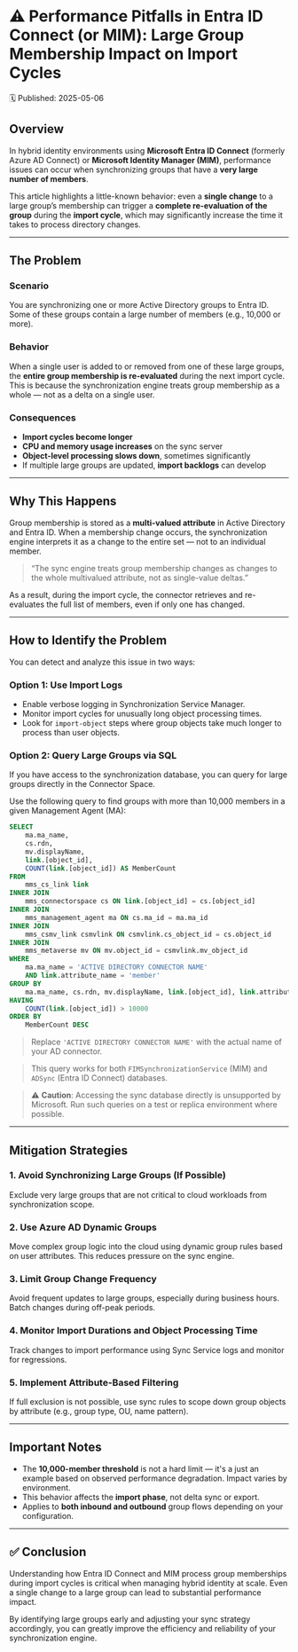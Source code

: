 # ⚠️ Performance Pitfalls in Entra ID Connect (or MIM): Large Group Membership Impact on Import Cycles
🗓️ Published: 2025-05-06

## Overview

In hybrid identity environments using **Microsoft Entra ID Connect** (formerly Azure AD Connect) or **Microsoft Identity Manager (MIM)**, performance issues can occur when synchronizing groups that have a **very large number of members**. 

This article highlights a little-known behavior: even a **single change** to a large group’s membership can trigger a **complete re-evaluation of the group** during the **import cycle**, which may significantly increase the time it takes to process directory changes.

---

## The Problem

### Scenario

You are synchronizing one or more Active Directory groups to Entra ID. Some of these groups contain a large number of members (e.g., 10,000 or more). 

### Behavior

When a single user is added to or removed from one of these large groups, the **entire group membership is re-evaluated** during the next import cycle. This is because the synchronization engine treats group membership as a whole — not as a delta on a single user.

### Consequences

- **Import cycles become longer**
- **CPU and memory usage increases** on the sync server
- **Object-level processing slows down**, sometimes significantly
- If multiple large groups are updated, **import backlogs** can develop

---

## Why This Happens

Group membership is stored as a **multi-valued attribute** in Active Directory and Entra ID. When a membership change occurs, the synchronization engine interprets it as a change to the entire set — not to an individual member.

> “The sync engine treats group membership changes as changes to the whole multivalued attribute, not as single-value deltas.”

As a result, during the import cycle, the connector retrieves and re-evaluates the full list of members, even if only one has changed.

---

## How to Identify the Problem

You can detect and analyze this issue in two ways:

### Option 1: Use Import Logs

- Enable verbose logging in Synchronization Service Manager.
- Monitor import cycles for unusually long object processing times.
- Look for `import-object` steps where group objects take much longer to process than user objects.

### Option 2: Query Large Groups via SQL

If you have access to the synchronization database, you can query for large groups directly in the Connector Space.

Use the following query to find groups with more than 10,000 members in a given Management Agent (MA):

```sql
SELECT 
    ma.ma_name, 
    cs.rdn, 
    mv.displayName, 
    link.[object_id],
    COUNT(link.[object_id]) AS MemberCount
FROM 
    mms_cs_link link
INNER JOIN 
    mms_connectorspace cs ON link.[object_id] = cs.[object_id]
INNER JOIN 
    mms_management_agent ma ON cs.ma_id = ma.ma_id
INNER JOIN 
    mms_csmv_link csmvlink ON csmvlink.cs_object_id = cs.object_id
INNER JOIN 
    mms_metaverse mv ON mv.object_id = csmvlink.mv_object_id
WHERE 
    ma.ma_name = 'ACTIVE DIRECTORY CONNECTOR NAME'
    AND link.attribute_name = 'member'
GROUP BY 
    ma.ma_name, cs.rdn, mv.displayName, link.[object_id], link.attribute_name
HAVING 
    COUNT(link.[object_id]) > 10000
ORDER BY 
    MemberCount DESC
```

> Replace `'ACTIVE DIRECTORY CONNECTOR NAME'` with the actual name of your AD connector.

> This query works for both `FIMSynchronizationService` (MIM) and `ADSync` (Entra ID Connect) databases.

> ⚠️ **Caution**: Accessing the sync database directly is unsupported by Microsoft. Run such queries on a test or replica environment where possible.

---

## Mitigation Strategies

### 1. **Avoid Synchronizing Large Groups (If Possible)**  
Exclude very large groups that are not critical to cloud workloads from synchronization scope.

### 2. **Use Azure AD Dynamic Groups**  
Move complex group logic into the cloud using dynamic group rules based on user attributes. This reduces pressure on the sync engine.

### 3. **Limit Group Change Frequency**  
Avoid frequent updates to large groups, especially during business hours. Batch changes during off-peak periods.

### 4. **Monitor Import Durations and Object Processing Time**  
Track changes to import performance using Sync Service logs and monitor for regressions.

### 5. **Implement Attribute-Based Filtering**  
If full exclusion is not possible, use sync rules to scope down group objects by attribute (e.g., group type, OU, name pattern).

---

## Important Notes

- The **10,000-member threshold** is not a hard limit — it's a just an example based on observed performance degradation. Impact varies by environment.
- This behavior affects the **import phase**, not delta sync or export.
- Applies to **both inbound and outbound** group flows depending on your configuration.

---

## ✅ Conclusion

Understanding how Entra ID Connect and MIM process group memberships during import cycles is critical when managing hybrid identity at scale. Even a single change to a large group can lead to substantial performance impact. 

By identifying large groups early and adjusting your sync strategy accordingly, you can greatly improve the efficiency and reliability of your synchronization engine.


